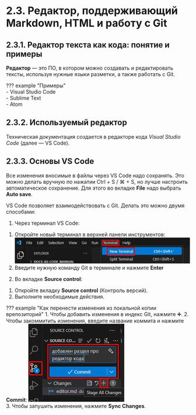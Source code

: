 # 2.3. Редактор, поддерживающий Markdown, HTML и работу с Git

## 2.3.1. Редактор текста как кода: понятие и примеры
**Редактор** — это ПО, в котором можно создавать и редактировать тексты, используя нужные языки разметки, а также работать с Git.  

??? example "Примеры"  
    - Visual Studio Code  
    - Sublime Text  
    - Atom  

## 2.3.2. Используемый редактор
Техническая документация создается в редакторе кода *Visual Studio Code* (далее — VS Code).

## 2.3.3. Основы VS Code
Все изменения вносимые в файлы через VS Code надо сохранять. Это можно делать вручную по нажатии Ctrl + S / ⌘ + S, но лучше настроить автоматическое сохранение. Для этого во вкладке **File** надо выбрать **Auto save**.  

VS Code позволяет взаимодействовать с Git. Делать это можно двумя способами:

1) Через терминал VS Code:  
1. Откройте новый терминал в верхней панели инструментов:  
![Скриншот](../images/createPrj/terminal.jpg)  
2. Введите нужную команду Git в терминале и нажмите **Enter**  

2) Во вкладке **Source control**:  
1. Откройте вкладку **Source control** (Контроль версий).  
2. Выполните необходимые действия.

??? example "Как перенести изменения из локальной копии врепозиторий"
    1. Чтобы добавить изменения в индекс Git, нажмите ➕.
    2. Чтобы закоммитить изменения, введите название коммита и нажмите **Commit**:
    ![Скриншот](../images/vsCode/sourceControle.jpg)  
    3. Чтобы запушить изменения, нажмите **Sync Changes**.
